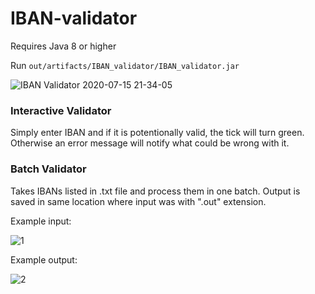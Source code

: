 # IBAN-validator

Requires Java 8 or higher

Run `out/artifacts/IBAN_validator/IBAN_validator.jar`

![IBAN Validator 2020-07-15 21-34-05](https://user-images.githubusercontent.com/49102436/87582614-4f633900-c6e3-11ea-80cf-6b983f6a2bca.jpg)

### Interactive Validator
Simply enter IBAN and if it is potentionally valid, the tick will turn green. Otherwise an error message will notify what could be wrong with it. 

### Batch Validator
Takes IBANs listed in .txt file and process them in one batch. Output is saved in same location where input was with ".out" extension.

Example input:

![1](https://user-images.githubusercontent.com/49102436/87643203-37c39900-c753-11ea-92de-8784a888ca0b.jpg)

Example output:

![2](https://user-images.githubusercontent.com/49102436/87643324-66417400-c753-11ea-8c4c-dab4ffd8b4bc.jpg)
